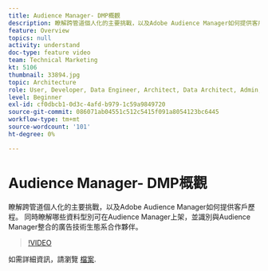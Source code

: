 ```yaml
---
title: Audience Manager- DMP概觀
description: 瞭解跨管道個人化的主要挑戰，以及Adobe Audience Manager如何提供客戶歷程。 同時瞭解哪些資料型別可在Audience Manager上架，並識別與Audience Manager整合的廣告技術生態系合作夥伴。
feature: Overview
topics: null
activity: understand
doc-type: feature video
team: Technical Marketing
kt: 5106
thumbnail: 33894.jpg
topic: Architecture
role: User, Developer, Data Engineer, Architect, Data Architect, Admin, Leader
level: Beginner
exl-id: cf0dbcb1-0d3c-4afd-b979-1c59a9849720
source-git-commit: 086071ab04551c512c5415f091a8054123bc6445
workflow-type: tm+mt
source-wordcount: '101'
ht-degree: 0%

---
```


# Audience Manager- DMP概觀

瞭解跨管道個人化的主要挑戰，以及Adobe Audience Manager如何提供客戶歷程。 同時瞭解哪些資料型別可在Audience Manager上架，並識別與Audience Manager整合的廣告技術生態系合作夥伴。

>[!VIDEO](https://video.tv.adobe.com/v/33894/?quality=12)

如需詳細資訊，請瀏覽 [檔案](https://experienceleague.adobe.com/docs/audience-manager/user-guide/overview/aam-overview.html).

